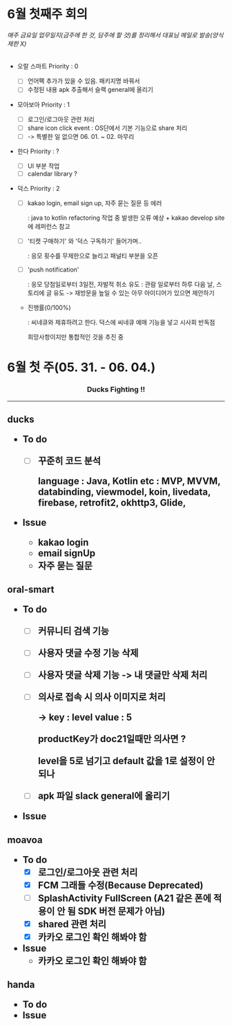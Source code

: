 <h1>6월 첫째주 회의

###### 매주 금요일 업무일지(금주에 한 것, 담주에 할 것)를 정리해서 대표님 메일로 발송(양식 제한 X)

- 오랄 스마트 Priority : 0
  - [ ] 언어팩 추가가 있을 수 있음. 패키지명 바꿔서
  - [ ] 수정된 내용 apk 추출해서 슬랙 general에 올리기

- 모아보아 Priority : 1

  - [ ] 로그인/로그아웃 관련 처리
  - [ ] share icon click event : OS단에서 기본 기능으로 share 처리
  - [ ] -> 특별한 일 없으면 06. 01. ~ 02. 마무리

- 한다 Priority : ?

  - [ ] UI 부분 작업
  - [ ] calendar library ?

- 덕스 Priority : 2

  - [ ] kakao login, email sign up, 자주 묻는 질문 등 에러

    : java to kotlin refactoring 작업 중 발생한 오류 예상 + kakao develop site에 레퍼런스 참고

  - [ ] '티켓 구매하기' 와 '덕스 구독하기' 들어가며..

    : 응모 횟수를 무제한으로 늘리고 패널티 부분을 오픈

  - [ ] 'push notification'

    : 응모 당첨일로부터 3일전, 자발적 취소 유도
    : 관람 일로부터 하루 다음 날, 스토리에 글 유도
    -> 재방문을 높일 수 있는 아무 아이디어가 있으면 제안하기

  - 진행률(0/100%)

    : 씨네큐와 제휴하려고 한다. 덕스에 씨네큐 예매 기능을 넣고 시사회 반독점

    희망사항이지만 통합적인 것을 추진 중





<h1> 6월 첫 주(05. 31. - 06. 04.)

<h3><center>Ducks Fighting !!</center>

<hr>

<h2>ducks

- To do

  - [ ] 꾸준히 코드 분석

    language : Java, Kotlin
    etc : MVP, MVVM, databinding, viewmodel, koin, livedata, firebase, retrofit2, okhttp3, Glide, 

- Issue

  - kakao login
  - email signUp
  - 자주 묻는 질문

<h2>oral-smart

- To do

  - [ ] 커뮤니티 검색 기능

  - [ ] 사용자 댓글 수정 기능 삭제

  - [ ] 사용자 댓글 삭제 기능 -> 내 댓글만 삭제 처리

  - [ ] 의사로 접속 시 의사 이미지로 처리

    -> key : level value : 5

    productKey가 doc21일때만 의사면 ? 

    level을 5로 넘기고 default 값을 1로 설정이 안 되나

  - [ ] apk 파일 slack general에 올리기

- Issue

<h2>moavoa

- To do
  - [x] 로그인/로그아웃 관련 처리
  - [x] FCM 그래들 수정(Because Deprecated)
  - [ ] SplashActivity FullScreen (A21 같은 폰에 적용이 안 됨 SDK 버전 문제가 아님)
  - [x] shared 관련 처리
  - [x] 카카오 로그인 확인 해봐야 함
- Issue
  - 카카오 로그인 확인 해봐야 함

<h2>handa

- To do
- Issue